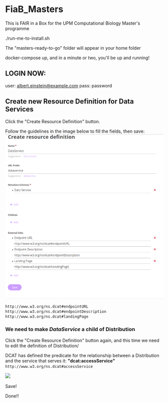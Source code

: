 # FiaB_Masters

This is FAIR in a Box for the UPM Computational Biology Master's programme

./run-me-to-install.sh

The "masters-ready-to-go" folder will appear in your home folder

docker-compose up, and in a minute or two, you'll be up and running!

## LOGIN NOW:

user:  albert.einstein@example.com
pass:  password

## Create new Resource Definition for Data Services

Click the "Create Resource Definition" button.

Follow the guidelines in the image below to fill the fields, then save:
![](./images/create-dataservice-resource.png)

```
http://www.w3.org/ns.dcat#endpointURL
http://www.w3.org/ns.dcat#endpointDescription
http://www.w3.org/ns.dcat#landingPage
````


### We need to **make _DataService_ a child of Distribution**

Click the "Create Resource Definition" button again, and this time we need to edit the definition of Distribution/

DCAT has defined the predicate for the relationship between a Distribution and the service that serves it:  **"dcat:accessService"**   `http://www.w3.org/ns.dcat#accessService`

![](images/add-child-distribution.png)

Save!


Done!!
